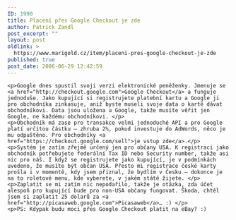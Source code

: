 ```yaml
---
ID: 1990
title: Placení přes Google Checkout je zde
author: Patrick Zandl
post_excerpt: ""
layout: post
oldlink: >
  https://www.marigold.cz/item/placeni-pres-google-checkout-je-zde
published: true
post_date: 2006-06-29 12:42:59
---
```

	<p>Google dnes spustil svoji verzi elektronické peněženky. Jmenuje se <a href="http://checkout.google.com">Google Checkout</a> a funguje jednoduše. Jako kupující si registrujete platební kartu a Google ji pro obchodníka zinkasuje, aniž byste museli svoje data o kartě dávat obchodníkovi. Data jsou uložena u Google, takže musíte věřit jen Google, ne každému obchodníkovi. </p>
	<p>Obchodník má zase pro transakce velmi jednoduché API a pro Google platí určitou částku – zhruba 2%, pokud investuje do AdWords, něco je mu odpuštěno. Pro obchodníky <a href="https://checkout.google.com/sell">je vstup zde</a>.</p>
	<p>Systém je zatím zřejmě určený jen pro občany USA. K registraci jako obchodník potřebujete federální Tax ID nebo Security number, takže asi nic pro náš. I když se registrujete jako kupující, je v podmínkách uvedeno, že musíte být občan USA. Přesto mi registrace české karty prošla i v momentě, kdy jsem přiznal, že bydlím v Česku – dokonce je na to roletové menu, kde vyberete, v jakém státě žijete. </p>
	<p>Zaplatit se mi zatím nic nepodařilo, takže je otázka, zda účet alespoň pro kupující bude pro non-USA občany fungovat. Škoda, chtěl jsem si zaplatit 25 dolarů za <a href="http://picasaweb.google.com">Picasaweb</a>… :) </p>
	<p>PS: Kdypak budu moci přes Google Checkout platit na eBay? :)
</p>